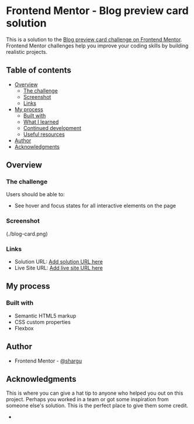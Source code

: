 # Frontend Mentor - Blog preview card solution

This is a solution to the [Blog preview card challenge on Frontend Mentor](https://www.frontendmentor.io/challenges/blog-preview-card-ckPaj01IcS). Frontend Mentor challenges help you improve your coding skills by building realistic projects. 

## Table of contents

- [Overview](#overview)
  - [The challenge](#the-challenge)
  - [Screenshot](#screenshot)
  - [Links](#links)
- [My process](#my-process)
  - [Built with](#built-with)
  - [What I learned](#what-i-learned)
  - [Continued development](#continued-development)
  - [Useful resources](#useful-resources)
- [Author](#author)
- [Acknowledgments](#acknowledgments)


## Overview

### The challenge

Users should be able to:

- See hover and focus states for all interactive elements on the page

### Screenshot

(./blog-card.png)



### Links

- Solution URL: [Add solution URL here](https://github.com/shargu/blog-card)
- Live Site URL: [Add live site URL here](https://vercel.com/shargu/blog-card-mj1b)

## My process

### Built with

- Semantic HTML5 markup
- CSS custom properties
- Flexbox



## Author


- Frontend Mentor - [@shargu](https://www.frontendmentor.io/profile/shargu)




## Acknowledgments

This is where you can give a hat tip to anyone who helped you out on this project. Perhaps you worked in a team or got some inspiration from someone else's solution. This is the perfect place to give them some credit.

*